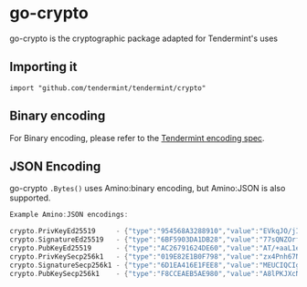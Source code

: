 # go-crypto

go-crypto is the cryptographic package adapted for Tendermint's uses

## Importing it
`import "github.com/tendermint/tendermint/crypto"`

## Binary encoding

For Binary encoding, please refer to the [Tendermint encoding spec](https://github.com/tendermint/tendermint/blob/master/docs/spec/blockchain/encoding.md).

## JSON Encoding

go-crypto `.Bytes()` uses Amino:binary encoding, but Amino:JSON is also supported.

```go
Example Amino:JSON encodings:

crypto.PrivKeyEd25519     - {"type":"954568A3288910","value":"EVkqJO/jIXp3rkASXfh9YnyToYXRXhBr6g9cQVxPFnQBP/5povV4HTjvsy530kybxKHwEi85iU8YL0qQhSYVoQ=="}
crypto.SignatureEd25519   - {"type":"6BF5903DA1DB28","value":"77sQNZOrf7ltExpf7AV1WaYPCHbyRLgjBsoWVzcduuLk+jIGmYk+s5R6Emm29p12HeiNAuhUJgdFGmwkpeGJCA=="}
crypto.PubKeyEd25519      - {"type":"AC26791624DE60","value":"AT/+aaL1eB0477Mud9JMm8Sh8BIvOYlPGC9KkIUmFaE="}
crypto.PrivKeySecp256k1   - {"type":"019E82E1B0F798","value":"zx4Pnh67N+g2V+5vZbQzEyRerX9c4ccNZOVzM9RvJ0Y="}
crypto.SignatureSecp256k1 - {"type":"6D1EA416E1FEE8","value":"MEUCIQCIg5TqS1l7I+MKTrSPIuUN2+4m5tA29dcauqn3NhEJ2wIgICaZ+lgRc5aOTVahU/XoLopXKn8BZcl0bnuYWLvohR8="}
crypto.PubKeySecp256k1    - {"type":"F8CCEAEB5AE980","value":"A8lPKJXcNl5VHt1FK8a244K9EJuS4WX1hFBnwisi0IJx"}
```
